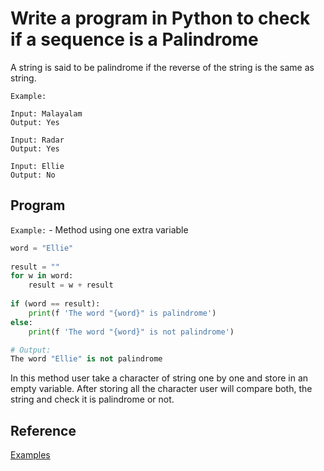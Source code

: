 # Write a program in Python to check if a sequence is a Palindrome

A string is said to be palindrome if the reverse of the string is the same as string.

`Example:`

```text
Input: Malayalam
Output: Yes

Input: Radar
Output: Yes

Input: Ellie
Output: No
```

## Program

`Example:` - Method using one extra variable

```python
word = "Ellie"
 
result = ""
for w in word:
    result = w + result
 
if (word == result):
    print(f 'The word "{word}" is palindrome')
else:
    print(f 'The word "{word}" is not palindrome')

# Output:
The word "Ellie" is not palindrome
```

In this method user take a character of string one by one and store in an empty variable. After storing all the character user will compare both, the string and check it is palindrome or not.

## Reference

[Examples](https://www.geeksforgeeks.org/python-program-check-string-palindrome-not/)
